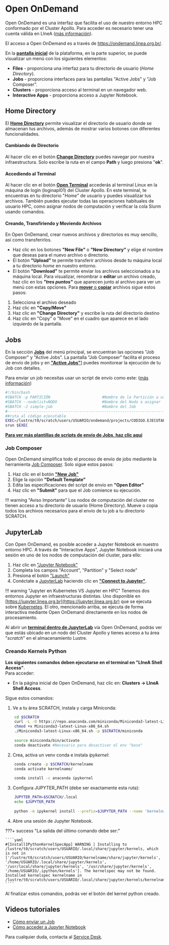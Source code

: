 # Open OnDemand

Open OnDemand es una interfaz que facilita el uso de nuestro entorno HPC conformado por el Cluster Apollo. Para acceder es necesario tener una cuenta válida en LIneA ([más información](../../primeiros_passos.html)). 

El acceso a Open OnDemand es a través de https://ondemand.linea.org.br/.

En la [**pantalla inicial**](../img/OOD1.png) de la plataforma, en la parte superior, se puede visualizar un menú con los siguientes elementos:

* **Files** - proporciona una interfaz para tu directorio de usuario (_Home Directory_).
* **Jobs** - proporciona interfaces para las pantallas "Active Jobs" y "Job Composer".
* **Clusters** - proporciona acceso al terminal en un navegador web.
* **Interactive Apps** - proporciona acceso a Jupyter Notebook.

## Home Directory

El [**Home Directory**](../img/OOD2.jpeg) permite visualizar el directorio de usuario donde se almacenan tus archivos, además de mostrar varios botones con diferentes funcionalidades.

#### Cambiando de Directorio

Al hacer clic en el botón [**Change Directory**](../img/OOD3.png) puedes navegar por nuestra infraestructura. Solo escribe la ruta en el campo **Path** y luego presiona "**ok**".

#### Accediendo al Terminal

Al hacer clic en el botón [**Open Terminal**](../img/OOD4.png) accederás al terminal Linux en la máquina de login (loginapl01) del Cluster Apollo.
En este terminal, te encuentras en tu directorio "_Home_" de usuario y puedes visualizar tus archivos. También puedes ejecutar todas las operaciones habituales de usuario HPC, como asignar nodos de computación y verificar la cola Slurm usando comandos.

#### Creando, Transfiriendo y Moviendo Archivos

En Open OnDemand, crear nuevos archivos y directorios es muy sencillo, así como transferirlos.

* Haz clic en los botones **"New File"** o **"New Directory"** y elige el nombre que deseas para el nuevo archivo o directorio.
* El botón **"Upload"** te permite transferir archivos desde tu máquina local a tu directorio _home_ en nuestro entorno.
* El botón **"Download"** te permite enviar los archivos seleccionados a tu máquina local.
Para visualizar, renombrar o **editar** un archivo creado, haz clic en los **_"tres puntos"_** que aparecen junto al archivo para ver un menú con estas opciones.
Para [**mover** o **copiar**](../img/OOD5.png) archivos sigue estos pasos:
1. Selecciona el archivo deseado
2. Haz clic en **"Copy/Move"**
3. Haz clic en **"Change Directory"** y escribe la ruta del directorio destino
4. Haz clic en "Copy" o "Move" en el cuadro que aparece en el lado izquierdo de la pantalla.

## Jobs

En la sección [**Jobs**](../img/OOD6.png) del menú principal, se encuentran las opciones "Job Composer" y "Active Jobs". La pantalla "Job Composer" facilita el proceso de envío de jobs y en [**"Active Jobs"**](../img/OOD9.png)] puedes monitorear la ejecución de tu Job con detalles.

Para enviar un job necesitas usar un script de envío como este: ([más información](../../processamento/apollo/index.html#anatomia-de-um-job))

```bash
#!/bin/bash
#SBATCH -p PARTICIÓN                       #Nombre de la Partición a usar
#SBATCH --nodelist=NODO                    #Nombre del Nodo a asignar
#SBATCH -J simple-job                      #Nombre del Job
#----------------------------------------------------------------------------#
##ruta al código ejecutable
EXEC=/lustre/t0/scratch/users/USUARIO/ondemand/projects/CODIGO.EJECUTABLE
srun $EXEC
```
[**Para ver más plantillas de scripts de envío de Jobs, haz clic aquí**](../../processamento/uso/templates-jobs.html)

### Job Composer

Open OnDemand simplifica todo el proceso de envío de jobs mediante la herramienta [Job Composer](../img/OOD7.png). Solo sigue estos pasos:

1. Haz clic en el botón [**"New Job"**](../img/OOD6.1.png)
2. Elige la opción **"Default Template"**
3. Edita las especificaciones del script de envío en **"Open Editor"**
4. Haz clic en **"Submit"** para que el Job comience su ejecución.

!!! warning "Aviso Importante"
    Los nodos de computación del cluster no tienen acceso a tu directorio de usuario (Home Directory). Mueve o copia todos los archivos necesarios para el envío de tu job a tu directorio SCRATCH.

## JupyterLab

Con Open OnDemand, es posible acceder a Jupyter Notebook en nuestro entorno HPC. A través de "Interactive Apps", Jupyter Notebook iniciará una sesión en uno de los nodos de computación del cluster, para ello:

1. Haz clic en ["Jupyter Notebook"](../img/OOD8.png)
2. Completa los campos "Account", "Partition" y "Select node"
3. Presiona el botón ["Launch"](../img/OOD10.png)
4. Conéctate a [JupyterLab](../img/OOD12.png) haciendo clic en [**"Connect to Jupyter"**](../img/OOD11.png).

!!! warning "Jupyter en Kubernetes VS Jupyter en HPC"
    Tenemos dos entornos Jupyter en infraestructuras distintas. Uno disponible en [https://jupyter.linea.org.br](https://jupyter.linea.org.br) que se ejecuta sobre [Kubernetes](https://kubernetes.io/). El otro, mencionado arriba, se ejecuta de forma interactiva mediante Open OnDemand directamente en los nodos de procesamiento.

Al abrir un [**terminal dentro de JupyterLab**](../img/OOD14.png) vía Open OnDemand, podrás ver que estás ubicado en un nodo del Cluster Apollo y tienes acceso a tu área "_scratch_" en el almacenamiento Lustre.

### Creando Kernels Python

**Los siguientes comandos deben ejecutarse en el terminal en "LIneA Shell Access"**. <br> Para acceder:

* En la página inicial de Open OnDemand, haz clic en: **Clusters -> LIneA Shell Access**.

Sigue estos comandos:

1. Ve a tu área SCRATCH, instala y carga Miniconda:

```bash
    cd $SCRATCH
    curl -L -O https://repo.anaconda.com/miniconda/Miniconda3-latest-Linux-x86_64.sh
    chmod +x Miniconda3-latest-Linux-x86_64.sh
    ./Miniconda3-latest-Linux-x86_64.sh -p $SCRATCH/miniconda
    
    source miniconda/bin/activate 
    conda deactivate #Necesario para desactivar el env "base"
```

2. Crea, activa un venv conda e instala _ipykernel_:

```bash
    conda create -p $SCRATCH/kernelname
    conda activate kernelname/
    
    conda install -c anaconda ipykernel
```

3. Configura JUPYTER_PATH (debe ser exactamente esta ruta):

```bash
    JUPYTER_PATH=$SCRATCH/.local
    echo $JUPYTER_PATH
    
    python -m ipykernel install --prefix=$JUPYTER_PATH --name 'kernelname'
```

4. Abre una sesión de Jupyter Notebook.

???+ success "La salida del último comando debe ser:"

    ````yaml
    #[InstallIPythonKernelSpecApp] WARNING | Installing to /lustre/t0/scratch/users/USUARIO/.local/share/jupyter/kernels, which is not in ['/lustre/t0/scratch/users/USUARIO/kernelname/share/jupyter/kernels', '/home/USUARIO/.local/share/jupyter/kernels', '/usr/local/share/jupyter/kernels', '/usr/share/jupyter/kernels', '/home/USUARIO/.ipython/kernels']. The kernelspec may not be found.
    Installed kernelspec kernelname in /lustre/t0/scratch/users/USUARIO/.local/share/jupyter/kernels/kernelname
    ````

Al finalizar estos comandos, podrás ver el botón del kernel python creado.

## Videos tutoriales

* [Cómo enviar un Job](https://youtu.be/6w1H3VS40Ew)
* [Cómo acceder a Jupyter Notebook](https://youtu.be/SemHNDr8vjg)

Para cualquier duda, contacta al [Service Desk](../../suporte.html).
